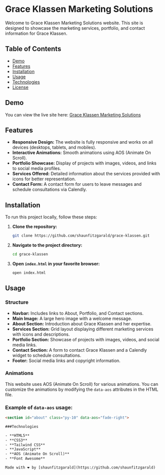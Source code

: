 # Grace Klassen Marketing Solutions

Welcome to Grace Klassen Marketing Solutions website. This site is designed to showcase the marketing services, portfolio, and contact information for Grace Klassen.

## Table of Contents

- [Demo](#demo)
- [Features](#features)
- [Installation](#installation)
- [Usage](#usage)
- [Technologies](#technologies)
- [License](#license)

## Demo

You can view the live site here: [Grace Klassen Marketing Solutions](#)

## Features

- **Responsive Design:** The website is fully responsive and works on all devices (desktops, tablets, and mobiles).
- **Interactive Animations:** Smooth animations using AOS (Animate On Scroll).
- **Portfolio Showcase:** Display of projects with images, videos, and links to social media profiles.
- **Services Offered:** Detailed information about the services provided with icons for better representation.
- **Contact Form:** A contact form for users to leave messages and schedule consultations via Calendly.

## Installation

To run this project locally, follow these steps:

1. **Clone the repository:**

    ```bash
    git clone https://github.com/shaunfitzgarald/grace-klassen.git
    ```

2. **Navigate to the project directory:**

    ```bash
    cd grace-klassen
    ```

3. **Open `index.html` in your favorite browser:**

    ```bash
    open index.html
    ```

## Usage

### Structure

- **Navbar:** Includes links to About, Portfolio, and Contact sections.
- **Main Image:** A large hero image with a welcome message.
- **About Section:** Introduction about Grace Klassen and her expertise.
- **Services Section:** Grid layout displaying different marketing services with icons and descriptions.
- **Portfolio Section:** Showcase of projects with images, videos, and social media links.
- **Contact Section:** A form to contact Grace Klassen and a Calendly widget to schedule consultations.
- **Footer:** Social media links and copyright information.

### Animations

This website uses AOS (Animate On Scroll) for various animations. You can customize the animations by modifying the `data-aos` attributes in the HTML file.

### Example of `data-aos` usage:

```html
<section id="about" class="py-10" data-aos="fade-right">

###Technologies

- **HTML5**
- **CSS3**
- **Tailwind CSS**
- **JavaScript**
- **AOS (Animate On Scroll)**
- **Font Awesome**

Made with ❤️ by [shaunfitzgarald](https://github.com/shaunfitzgarald)